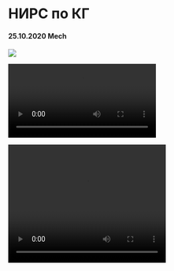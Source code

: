 # НИРС по КГ

#### 25.10.2020 Mech

![](https://youtu.be/isteZRM_aN4)

![](render_mech_25102020.mkv)

<video width="320" height="240" controls>
  <source src="render_mech_25102020.mkv" type="video/mp4">
</video>
